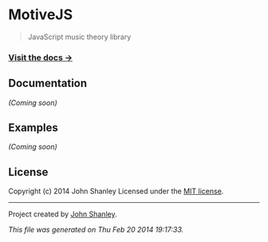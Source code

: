 # MotiveJS

> JavaScript music theory library

### [Visit the docs →](http://johnshanley.github.io/motivejs)

## Documentation

_(Coming soon)_

## Examples

_(Coming soon)_

## License
Copyright (c) 2014 John Shanley
Licensed under the [MIT license](LICENSE-MIT).


***

Project created by [John Shanley](https://github.com/johnshanley).

_This file was generated on Thu Feb 20 2014 19:17:33._